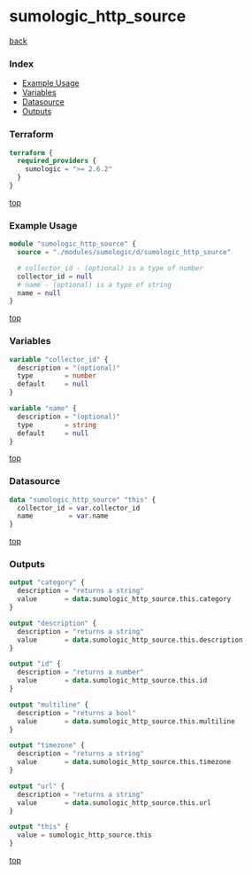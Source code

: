 # sumologic_http_source

[back](../sumologic.md)

### Index

- [Example Usage](#example-usage)
- [Variables](#variables)
- [Datasource](#datasource)
- [Outputs](#outputs)

### Terraform

```terraform
terraform {
  required_providers {
    sumologic = ">= 2.6.2"
  }
}
```

[top](#index)

### Example Usage

```terraform
module "sumologic_http_source" {
  source = "./modules/sumologic/d/sumologic_http_source"

  # collector_id - (optional) is a type of number
  collector_id = null
  # name - (optional) is a type of string
  name = null
}
```

[top](#index)

### Variables

```terraform
variable "collector_id" {
  description = "(optional)"
  type        = number
  default     = null
}

variable "name" {
  description = "(optional)"
  type        = string
  default     = null
}
```

[top](#index)

### Datasource

```terraform
data "sumologic_http_source" "this" {
  collector_id = var.collector_id
  name         = var.name
}
```

[top](#index)

### Outputs

```terraform
output "category" {
  description = "returns a string"
  value       = data.sumologic_http_source.this.category
}

output "description" {
  description = "returns a string"
  value       = data.sumologic_http_source.this.description
}

output "id" {
  description = "returns a number"
  value       = data.sumologic_http_source.this.id
}

output "multiline" {
  description = "returns a bool"
  value       = data.sumologic_http_source.this.multiline
}

output "timezone" {
  description = "returns a string"
  value       = data.sumologic_http_source.this.timezone
}

output "url" {
  description = "returns a string"
  value       = data.sumologic_http_source.this.url
}

output "this" {
  value = sumologic_http_source.this
}
```

[top](#index)